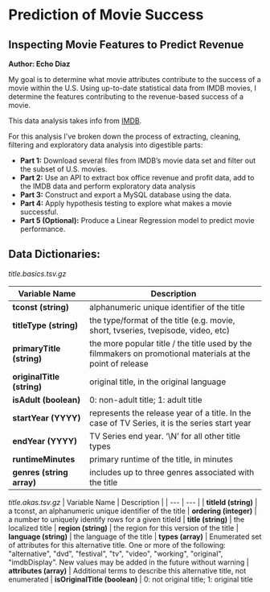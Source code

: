 # Prediction of Movie Success

## Inspecting Movie Features to Predict Revenue

**Author: Echo Diaz**


My goal is to determine what movie attributes contribute to the success of a movie within the U.S.  Using up-to-date statistical data from IMDB movies, I determine the features contributing to the revenue-based success of a movie. 

This data analysis takes info from [IMDB](https://developer.imdb.com/non-commercial-datasets/).

For this analysis I've broken down the process of extracting, cleaning, filtering and exploratory data analysis into digestible parts:

* **Part 1:** Download several files from IMDB’s movie data set and filter out the subset of U.S. movies. 
* **Part 2:** Use an API to extract box office revenue and profit data, add to the IMDB data and perform exploratory data analysis
* **Part 3:** Construct and export a MySQL database using the data.
* **Part 4:** Apply hypothesis testing to explore what makes a movie successful.
* **Part 5 (Optional):** Produce a Linear Regression model to predict movie performance.

## **Data Dictionaries:**

*title.basics.tsv.gz* 

| Variable Name | Description |
| --- | --- |
| **tconst (string)** | alphanumeric unique identifier of the title |
| **titleType (string)** | the type/format of the title (e.g. movie, short, tvseries, tvepisode, video, etc) |
| **primaryTitle (string)** | the more popular title / the title used by the filmmakers on promotional materials at the point of release |
| **originalTitle (string)** | original title, in the original language |
| **isAdult (boolean)** | 0: non-adult title; 1: adult title |
| **startYear (YYYY)** | represents the release year of a title. In the case of TV Series, it is the series start year |
| **endYear (YYYY)** | TV Series end year. ‘\N’ for all other title types |
| **runtimeMinutes** | primary runtime of the title, in minutes |
| **genres (string array)** | includes up to three genres associated with the title |


*title.akas.tsv.gz* 
| Variable Name | Description |
| --- | --- |
| **titleId (string)** | a tconst, an alphanumeric unique identifier of the title
| **ordering (integer)** | a number to uniquely identify rows for a given titleId
| **title (string)** | the localized title
| **region (string)** | the region for this version of the title
| **language (string)** | the language of the title
| **types (array)** | Enumerated set of attributes for this alternative title. One or more of the following: "alternative", "dvd", "festival", "tv", "video", "working", "original", "imdbDisplay". New values may be added in the future without warning
| **attributes (array)** | Additional terms to describe this alternative title, not enumerated
| **isOriginalTitle (boolean)** | 0: not original title; 1: original title
